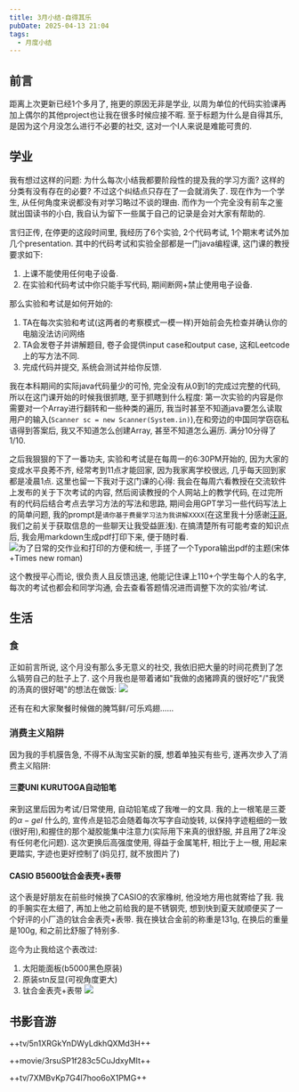 ```yaml
---
title: 3月小结-自得其乐
pubDate: 2025-04-13 21:04
tags:
  - 月度小结
---
```

## 前言
距离上次更新已经1个多月了, 拖更的原因无非是学业, 以周为单位的代码实验课再加上偶尔的其他project也让我在很多时候应接不暇. 至于标题为什么是自得其乐, 是因为这个月没怎么进行不必要的社交, 这对一个I人来说是难能可贵的.
## 学业
我有想过这样的问题: 为什么每次小结我都要阶段性的提及我的学习方面? 这样的分类有没有存在的必要? 不过这个纠结点只存在了一会就消失了. 现在作为一个学生, 从任何角度来说都没有对学习略过不谈的理由. 而作为一个完全没有前车之鉴就出国读书的小白, 我自认为留下一些属于自己的记录是会对大家有帮助的.

言归正传, 在停更的这段时间里, 我经历了6个实验, 2个代码考试, 1个期末考试外加几个presentation. 其中的代码考试和实验全部都是一门java编程课, 这门课的教授要求如下:
1. 上课不能使用任何电子设备.
2. 在实验和代码考试中你只能手写代码, 期间断网+禁止使用电子设备.

那么实验和考试是如何开始的:
1. TA在每次实验和考试(这两者的考察模式一模一样)开始前会先检查并确认你的电脑没法访问网络
2. TA会发卷子并讲解题目, 卷子会提供input case和output case, 这和Leetcode上的写方法不同.
3. 完成代码并提交, 系统会测试并给你反馈.

我在本科期间的实际java代码量少的可怜, 完全没有从0到1的完成过完整的代码, 所以在这门课开始的时候我很抓瞎, 至于抓瞎到什么程度: 第一次实验的内容是你需要对一个Array进行翻转和一些种类的遍历, 我当时甚至不知道java要怎么读取用户的输入(`Scanner sc = new Scanner(System.in)`),在和旁边的中国同学窃窃私语得到答案后, 我又不知道怎么创建Array, 甚至不知道怎么遍历. 满分10分得了1/10. 

之后我狠狠的下了一番功夫, 实验和考试是在每周一的6:30PM开始的, 因为大家的变成水平良莠不齐, 经常考到11点才能回家, 因为我家离学校很远, 几乎每天回到家都是凌晨1点. 这里也留一下我对于这门课的心得: 我会在每周六看教授在交流软件上发布的关于下次考试的内容, 然后阅读教授的个人网站上的教学代码, 在过完所有的代码后结合考点去学习方法的写法和思路, 期间会用GPT学习一些代码写法上的简单问题, 我的prompt是`请你基于费曼学习法为我讲解XXXX`(在这里我十分感谢[汪哥](https://nortant.com), 我们之前关于获取信息的一些聊天让我受益匪浅). 在搞清楚所有可能考查的知识点后, 我会用markdown生成pdf打印下来, 便于随时看.
![为了日常的交作业和打印的方便和统一, 手搓了一个Typora输出pdf的主题(宋体+Times new roman)](https://r2.asyncx.top/2025/04/13/202504132314034.webp)

这个教授平心而论, 很负责人且反馈迅速, 他能记住课上110+个学生每个人的名字,每次的考试也都会和同学沟通, 会去查看答题情况进而调整下次的实验/考试. 

## 生活
### 食
正如前言所说, 这个月没有那么多无意义的社交, 我依旧把大量的时间花费到了怎么犒劳自己的肚子上了. 这个月我也是带着诸如"我做的卤猪蹄真的很好吃"/"我煲的汤真的很好喝"的想法在做饭:
![](https://r2.asyncx.top/2025/04/13/202504132334463.webp)

还有在和大家聚餐时候做的腌笃鲜/可乐鸡翅......

### 消费主义陷阱

因为我的手机膜告急, 不得不从淘宝买新的膜, 想着单独买有些亏, 遂再次步入了消费主义陷阱:
#### 三菱UNI KURUTOGA自动铅笔
来到这里后因为考试/日常使用, 自动铅笔成了我唯一的文具. 我的上一根笔是三菱的$\alpha-gel$
什么的, 宣传点是铅芯会随着每次写字自动旋转, 以保持字迹粗细的一致(很好用),和握住的那个凝胶能集中注意力(实际用下来真的很舒服, 并且用了2年没有任何老化问题). 这次更换后高强度使用, 得益于金属笔杆, 相比于上一根, 用起来更踏实, 字迹也更好控制了(妈见打, 就不放图片了)
#### CASIO B5600钛合金表壳+表带
这个表是好朋友在前些时候换了CASIO的农家橡树, 他没地方用也就寄给了我. 我的手腕实在太细了, 再加上他之前给我的是不锈钢壳, 想到快到夏天就顺便买了一个好评的小厂造的钛合金表壳+表带. 我在换钛合金前的称重是131g, 在换后的重量是100g, 和之前比舒服了特别多.

迄今为止我给这个表改过:
1. 太阳能面板(b5000黑色原装)
2. 原装stn反显(可视角度更大)
3. 钛合金表壳+表带
![](https://r2.asyncx.top/2025/04/13/202504132348653.webp)


## 书影音游

++tv/5n1XRGkYnDWyLdkhQXMd3H++

++movie/3rsuSP1f283c5CuJdxyMIt++

++tv/7XMBvKp7G4l7hoo6oX1PMG++